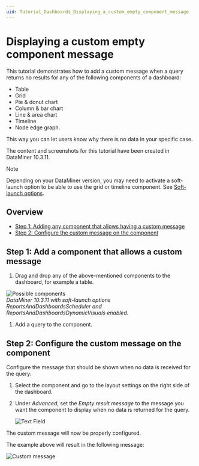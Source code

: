 ```yaml
---
uid: Tutorial_Dashboards_Displaying_a_custom_empty_component_message
---
```


# Displaying a custom empty component message

This tutorial demonstrates how to add a custom message when a query returns no results for any of the following components of a dashboard:

- Table
- Grid
- Pie & donut chart
- Column & bar chart
- Line & area chart
- Timeline
- Node edge graph.

This way you can let users know why there is no data in your specific case.

The content and screenshots for this tutorial have been created in DataMiner 10.3.11.

> [!NOTE]
> Depending on your DataMiner version, you may need to activate a soft-launch option to be able to use the grid or timeline component. See [Soft-launch options](xref:SoftLaunchOptions).

## Overview

- [Step 1: Adding any component that allows having a custom message](#step-1-add-a-component-that-allows-a-custom-message)
- [Step 2: Configure the custom message on the component](#step-2-configure-the-custom-message-on-the-component)

## Step 1: Add a component that allows a custom message

1. Drag and drop any of the above-mentioned components to the dashboard, for example a table.

![Possible components](~/dataminer/images/PossibleComponents.png)<br/>*DataMiner 10.3.11 with soft-launch options ReportsAndDashboardsScheduler and ReportsAndDashboardsDynamicVisuals enabled.*

1. Add a query to the component.

## Step 2: Configure the custom message on the component

Configure the message that should be shown when no data is received for the query:

1. Select the component and go to the layout settings on the right side of the dashboard.

1. Under *Advanced*, set the *Empty result message* to the message you want the component to display when no data is returned for the query.

   ![Text Field](~/dataminer/images/TextField.png)

The custom message will now be properly configured.

The example above will result in the following message:

![Custom message](~/dataminer/images/CustomMessage.png)
